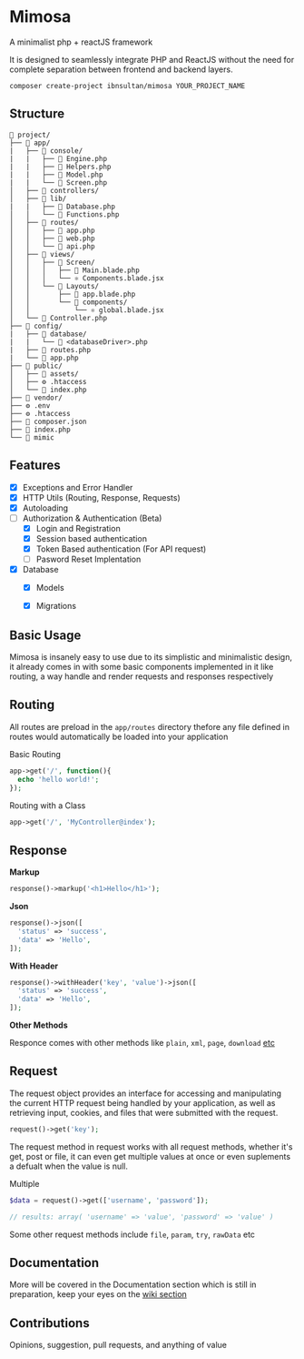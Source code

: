 # Mimosa

A minimalist php + reactJS framework

It is designed to seamlessly integrate PHP and ReactJS without the need for complete separation between frontend and backend layers.

```
composer create-project ibnsultan/mimosa YOUR_PROJECT_NAME
```

## Structure

```
📁 project/
├── 📁 app/
|   ├── 📁 console/
|   |	├── 🐘 Engine.php
|   |	├── 🐘 Helpers.php
|   |	├── 🐘 Model.php
|   |	└── 🐘 Screen.php
│   ├── 📁 controllers/
│   ├── 📁 lib/
|   |	├── 🐘 Database.php
│   │   └── 🐘 Functions.php
│   ├── 📁 routes/
│   │   ├── 🐘 app.php
│   │   ├── 🐘 web.php
│   │   └── 🐘 api.php
│   ├── 📁 views/
│   │   ├── 📁 Screen/
│   │   │   ├── 🐘 Main.blade.php
│   │   │   └── ⚛️ Components.blade.jsx
│   │   └── 📁 Layouts/
│   │       ├── 🐘 app.blade.php
│   │       └── 📁 components/
│   │           └── ⚛️ global.blade.jsx
│   └── 🐘 Controller.php
├── 📁 config/
|   ├── 📁 database/
|   |	└── 🐘 <databaseDriver>.php
|   ├── 🐘 routes.php
|   └── 🐘 app.php
├── 📁 public/
│   ├── 📁 assets/
│   ├── ⚙️ .htaccess
│   └── 📄 index.php
├── 📁 vendor/
├── ⚙️ .env
├── ⚙️ .htaccess
├── 📎 composer.json
├── 🐘 index.php
└── 📄 mimic
```

## Features

- [X] Exceptions and Error Handler
- [X] HTTP Utils (Routing, Response, Requests)
- [X] Autoloading
- [ ] Authorization & Authentication (Beta)
  - [X] Login and Registration
  - [X] Session based authentication
  - [X] Token Based authentication (For API request)
  - [ ] Pasword Reset Implentation
- [X] Database
  - [X] Models
  - [X] Migrations


## Basic Usage

Mimosa is insanely easy to use due to its simplistic and minimalistic design, it already comes in with some basic components implemented in it like routing, a way handle and render requests and responses respectively

## Routing

All routes are preload in the `app/routes` directory thefore any file defined in routes would automatically be loaded into your application

Basic Routing

```php
app->get('/', function(){
  echo 'hello world!';
});
```

Routing with a Class

```php
app->get('/', 'MyController@index');
```

## Response

**Markup**

```php
response()->markup('<h1>Hello</h1>');
```

**Json**

```php
response()->json([
  'status' => 'success',
  'data' => 'Hello',
]);
```

**With Header**

```php
response()->withHeader('key', 'value')->json([
  'status' => 'success',
  'data' => 'Hello',
]);
```

**Other Methods**

Responce comes with other methods like `plain`, `xml`, `page`, `download` [etc](https://github.com/ibnsultan/mimosa/wiki)

## Request

The request object provides an interface for accessing and manipulating the current HTTP request being handled by your application, as well as retrieving input, cookies, and files that were submitted with the request.

```php
request()->get('key');
```

The request method in request works with all request methods, whether it's get, post or file, it can even get multiple values at once or even suplements a defualt when the value is null.

Multiple

```php
$data = request()->get(['username', 'password']);

// results: array( 'username' => 'value', 'password' => 'value' )
```

Some other request methods include `file`, `param`, `try`, `rawData` etc

## Documentation

More will be covered in the Documentation section which is still in preparation, keep your eyes on the [wiki section](https://github.com/ibnsultan/mimosa/wiki)

## Contributions

Opinions, suggestion, pull requests, and anything of value
